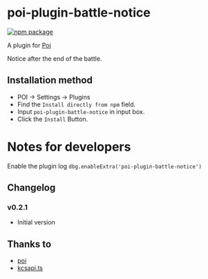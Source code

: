 # poi-plugin-battle-notice

[![npm package][npm-badge]][npm]

A plugin for [Poi](https://github.com/poooi/poi)

Notice after the end of the battle.

## Installation method

- POI -> Settings -> Plugins
- Find the `Install directly from npm` field.
- Input `poi-plugin-battle-notice` in input box.
- Click the `Install` Button.

# Notes for developers

Enable the plugin log `dbg.enableExtra('poi-plugin-battle-notice')`

## Changelog

### v0.2.1

- Initial version

## Thanks to

- [poi](https://github.com/poooi/poi)
- [kcsapi.ts](https://github.com/KagamiChan/kcsapi.ts)

[npm-badge]: https://img.shields.io/npm/v/poi-plugin-battle-notice.svg?style=flat-square
[npm]: https://www.npmjs.org/package/poi-plugin-battle-notice
